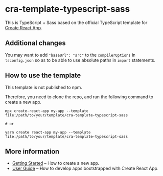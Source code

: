 # cra-template-typescript-sass

This is TypeScript + Sass based on the official TypeScript template for [Create React App](https://github.com/facebook/create-react-app).

## Additional changes

You may want to add `"baseUrl": "src"` to the `compilerOptions` in `tsconfig.json`
so as to be able to use absolute paths in `import` statements.

## How to use the template

This template is not published to npm.

Therefore, you need to clone the repo, and run the following command to create a new app.

```
npx create-react-app my-app --template file:/path/to/your/template/cra-template-typescript-sass

# or

yarn create react-app my-app --template file:/path/to/your/template/cra-template-typescript-sass
```

## More information

- [Getting Started](https://create-react-app.dev/docs/getting-started) – How to create a new app.
- [User Guide](https://create-react-app.dev) – How to develop apps bootstrapped with Create React App.
